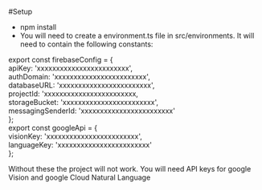 #Setup

- npm install
- You will need to create a environment.ts file in src/environments. It will need to contain the following constants:

export const firebaseConfig = { <br>
  apiKey: 'xxxxxxxxxxxxxxxxxxxxxxxx',<br>
  authDomain: 'xxxxxxxxxxxxxxxxxxxxxxxx',<br>
  databaseURL: 'xxxxxxxxxxxxxxxxxxxxxxxx',<br>
  projectId: 'xxxxxxxxxxxxxxxxxxxxxxxx,<br>
  storageBucket: 'xxxxxxxxxxxxxxxxxxxxxxxx',<br>
  messagingSenderId: 'xxxxxxxxxxxxxxxxxxxxxxxx'<br>
};
<br>
export const googleApi = {<br>
  visionKey: 'xxxxxxxxxxxxxxxxxxxxxxxx',<br>
  languageKey: 'xxxxxxxxxxxxxxxxxxxxxxxx'<br>
};<br>

Without these the project will not work. You will need API keys for google Vision and google Cloud Natural Language


